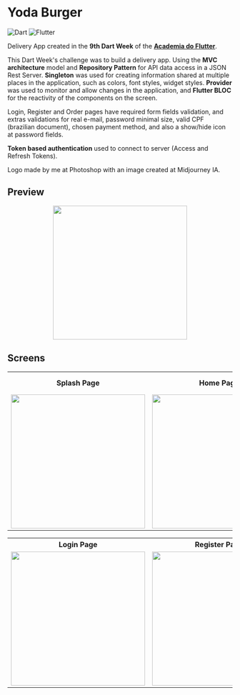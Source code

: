# Yoda Burger

![Dart](https://img.shields.io/badge/-Dart-05122A?style=flat&logo=dart&logoColor=007ACC) ![Flutter](https://img.shields.io/badge/Flutter-05122A?style=flat&logo=flutter&logoColor=00ADD8)


Delivery App created in the **9th Dart Week** of the [**Academia do Flutter**](https://instituto.academiadoflutter.com.br/).

This Dart Week's challenge was to build a delivery app. Using the <b>MVC architecture</b> model and <b>Repository Pattern</b> for API data access in a JSON Rest Server. <b>Singleton</b> was used for creating information shared at multiple places in the application, such as colors, font styles, widget styles. <b>Provider</b> was used to monitor and allow changes in the application, and <b>Flutter BLOC</b> for the reactivity of the components on the screen.

Login, Register and Order pages have required form fields validation, and extras validations for real e-mail, password minimal size, valid CPF (brazilian document), chosen payment method, and also a show/hide icon at password fields. 

<b>Token based authentication</b> used to connect to server (Access and Refresh Tokens). 

Logo made by me at Photoshop with an image created at Midjourney IA.

## Preview

<div align="center">
<img src="https://user-images.githubusercontent.com/18678939/217079619-7ac120bf-78cb-4263-8f59-c905770ed7ea.gif" width="300" >
</div>

## Screens
<table>
  <tr>
    <th><b>Splash Page</b></th>
    <th><b>Home Page</b></th>
    <th><b>Home Page<br>Shopping Bag</b></th>
    <th><b>Detail Product Page</b></th>
  </tr>
  <tr>
    <td style="width:25%"><img src="https://user-images.githubusercontent.com/18678939/216718519-273e6fd1-be01-4198-a5a3-00ad8d0ba473.jpg" width="300" ></td>
    <td style="width:25%"><img src="https://user-images.githubusercontent.com/18678939/217001236-bfbec3a0-4438-45a4-863d-15650847cb6b.jpg" width="300" ></td>
    <td style="width:25%"><img src="https://user-images.githubusercontent.com/18678939/216992917-d1a4061c-bf04-4914-acde-6885002a9457.jpg" width="300" ></td>
    <td style="width:25%"><img src="https://user-images.githubusercontent.com/18678939/216992912-8e2892e3-3676-4f1f-939b-78e067d7ed00.jpg" width="300" ></td>
  </tr>
</table>
<table>
  <tr>
    <th><b>Login Page</b></th>
    <th><b>Register Page</b></th>
    <th><b>Order Page</b></th>
    <th><b>Order Completed Page</b></th>
  </tr>
  <tr>
    <td style="width:25%"><img src="https://user-images.githubusercontent.com/18678939/216992919-4195888b-2aed-4775-a28c-0f56fbe850ae.jpg" width="300" ></td>
    <td style="width:25%"><img src="https://user-images.githubusercontent.com/18678939/216992926-2f9289b3-1acf-4eb3-b216-244ed84254f3.jpg" width="300" ></td>
    <td style="width:25%"><img src="https://user-images.githubusercontent.com/18678939/216992924-ae39de23-4cbd-4ef0-bf36-3da8a5790979.jpg" width="300" ></td>
    <td style="width:25%"><img src="https://user-images.githubusercontent.com/18678939/217001230-30c5a689-e6ba-4faf-b701-076414730ff5.jpg" width="300" ></td>
  </tr>
</table>

